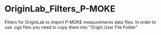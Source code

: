 # OriginLab_Filters_P-MOKE
Filters for OriginLab to import P-MOKE measurements data files.
In order to use .ogs files you need to copy them into "Origin User File Folder"
